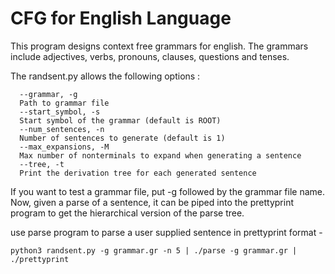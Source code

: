 # CFG for English Language

This program designs context free grammars for english. The grammars include adjectives, verbs, pronouns, clauses, questions and tenses.

The randsent.py allows the following options :
```
  --grammar, -g
  Path to grammar file
  --start_symbol, -s
  Start symbol of the grammar (default is ROOT)
  --num_sentences, -n
  Number of sentences to generate (default is 1)
  --max_expansions, -M
  Max number of nonterminals to expand when generating a sentence
  --tree, -t
  Print the derivation tree for each generated sentence
```
If you want to test a grammar file, put -g followed by the grammar file name. Now, given a parse of a sentence, it can be piped into the prettyprint program to get the hierarchical version of the parse tree. 

use parse program to parse a user supplied sentence in prettyprint format -
```
python3 randsent.py -g grammar.gr -n 5 | ./parse -g grammar.gr | ./prettyprint
```


